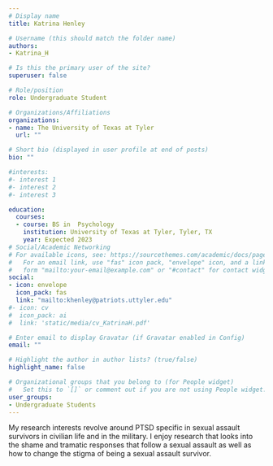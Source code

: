 ```yaml
---
# Display name
title: Katrina Henley

# Username (this should match the folder name)
authors:
- Katrina_H

# Is this the primary user of the site?
superuser: false

# Role/position
role: Undergraduate Student

# Organizations/Affiliations
organizations:
- name: The University of Texas at Tyler
  url: ""

# Short bio (displayed in user profile at end of posts)
bio: ""

#interests:
#- interest 1
#- interest 2
#- interest 3

education:
  courses:
  - course: BS in  Psychology
    institution: University of Texas at Tyler, Tyler, TX
    year: Expected 2023
# Social/Academic Networking
# For available icons, see: https://sourcethemes.com/academic/docs/page-builder/#icons
#   For an email link, use "fas" icon pack, "envelope" icon, and a link in the
#   form "mailto:your-email@example.com" or "#contact" for contact widget.
social:
- icon: envelope
  icon_pack: fas
  link: "mailto:khenley@patriots.uttyler.edu"
#- icon: cv
#  icon_pack: ai
#  link: 'static/media/cv_KatrinaH.pdf'

# Enter email to display Gravatar (if Gravatar enabled in Config)
email: ""

# Highlight the author in author lists? (true/false)
highlight_name: false

# Organizational groups that you belong to (for People widget)
#   Set this to `[]` or comment out if you are not using People widget.
user_groups:
- Undergraduate Students
---
```

My research interests revolve around PTSD specific in sexual assault survivors in civilian life and in the military. I enjoy research that looks into the shame and tramatic responses that follow a sexual assault as well as how to change the stigma of being a sexual assault survivor. 
